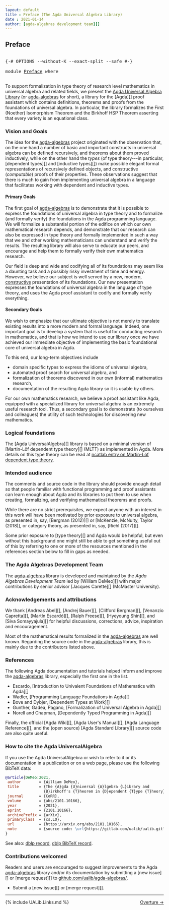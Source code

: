 ```yaml
---
layout: default
title : Preface (The Agda Universal Algebra Library)
date : 2021-01-14
author: [agda-algebras development team][]
---
```


## Preface

<pre class="Agda">

<a id="172" class="Symbol">{-#</a> <a id="176" class="Keyword">OPTIONS</a> <a id="184" class="Pragma">--without-K</a> <a id="196" class="Pragma">--exact-split</a> <a id="210" class="Pragma">--safe</a> <a id="217" class="Symbol">#-}</a>

<a id="222" class="Keyword">module</a> <a id="229" href="Preface.html" class="Module">Preface</a> <a id="237" class="Keyword">where</a>

</pre>

To support formalization in type theory of research level mathematics in universal algebra and related fields, we present the [Agda Universal Algebra Library](https://github.com/ualib/agda-algebras) (or [agda-algebras](https://github.com/ualib/agda-algebras) for short), a library for the [Agda][] proof assistant which contains definitions, theorems and proofs from the foundations of universal algebra. In particular, the library formalizes the First (Noether) Isomorphism Theorem and the Birkhoff HSP Theorem asserting that every variety is an equational class.

### Vision and Goals

The idea for the [agda-algebras][] project originated with the observation that, on the one hand a number of basic and important constructs in universal algebra can be defined recursively, and theorems about them proved inductively, while on the other hand the *types* (of type theory---in particular, [dependent types][] and [inductive types][]) make possible elegant formal representations of recursively defined objects, and constructive (*computable*) proofs of their properties. These observations suggest that there is much to gain from implementing universal algebra in a language that facilitates working with dependent and inductive types.

#### Primary Goals

The first goal of [agda-algebras][] is to demonstrate that it is possible to express the foundations of universal algebra in type theory and to formalize (and formally verify) the foundations in the Agda programming language. We will formalize a substantial portion of the edifice on which our own mathematical research depends, and demonstrate that our research can also be expressed in type theory and formally implemented in such a way that we and other working mathematicians can understand and verify the results. The resulting library will also serve to educate our peers, and encourage and help them to formally verify their own mathematics research.

Our field is deep and wide and codifying all of its foundations may seem like a daunting task and a possibly risky investment of time and energy.  However, we believe our subject is well served by a new, modern, [constructive](https://ncatlab.org/nlab/show/constructive+mathematics) presentation of its foundations.  Our new presentation expresses the foundations of universal algebra in the language of type theory, and uses the Agda proof assistant to codify and formally verify everything.

#### Secondary Goals

We wish to emphasize that our ultimate objective is not merely to translate existing results into a more modern and formal language.  Indeed, one important goal is to develop a system that is useful for conducting research in mathematics, and that is how we intend to use our library once we have achieved our immediate objective of implementing the basic foundational core of universal algebra in Agda.

To this end, our long-term objectives include

+ domain specific types to express the idioms of universal algebra,
+ automated proof search for universal algebra, and
+ formalization of theorems discovered in our own (informal) mathematics research,
+ documentation of the resulting Agda library so it is usable by others.

For our own mathematics research, we believe a proof assistant like Agda, equipped with a specialized library for universal algebra is an extremely useful research tool. Thus, a secondary goal is to demonstrate (to ourselves and colleagues) the utility of such technologies for discovering new mathematics.

### Logical foundations

The [Agda UniversalAlgebra][] library is based on a minimal version of [Martin-Löf dependent type theory][] (MLTT) as implemented in Agda. More details on this type theory can be read at [ncatlab entry on Martin-Löf dependent type theory](https://ncatlab.org/nlab/show/Martin-L%C3%B6f+dependent+type+theory).


### Intended audience

The comments and source code in the library should provide enough detail so that people familiar with functional programming and proof assistants can learn enough about Agda and its libraries to put them to use when creating, formalizing, and verifying mathematical theorems and proofs.

While there are no strict prerequisites, we expect anyone with an interest in this work will have been motivated by prior exposure to universal algebra, as presented in, say, [Bergman (2012)][] or [McKenzie, McNulty, Taylor (2018)], or category theory, as presented in, say, [Riehl (2017)][].

Some prior exposure to [type theory][] and Agda would be helpful, but even without this background one might still be able to get something useful out of this by referring to one or more of the resources mentioned in the references section below to fill in gaps as needed.




### The Agda Algebras Development Team

The [agda-algebras][] library is developed and maintained by the *Agda Algebras Development Team* led by [William DeMeo][] with major contributions by senior advisor [Jacques Carette][] (McMaster University).



### Acknowledgements and attributions

We thank [Andreas Abel][], [Andrej Bauer][], [Clifford Bergman][], [Venanzio Capretta][], [Martín Escardó][], [Ralph Freese][], [Hyeyoung Shin][], and [Siva Somayyajula][] for helpful discussions, corrections, advice, inspiration and encouragement.

Most of the mathematical results formalized in the [agda-algebras][] are well known. Regarding the source code in the [agda-algebras][] library, this is mainly due to the contributors listed above.


### References

The following Agda documentation and tutorials helped inform and improve the [agda-algebras][] library, especially the first one in the list.

* Escardo, [Introduction to Univalent Foundations of Mathematics with Agda][]
* Wadler, [Programming Language Foundations in Agda][]
* Bove and Dybjer, [Dependent Types at Work][]
* Gunther, Gadea, Pagano, [Formalization of Universal Algebra in Agda][]
* Norell and Chapman, [Dependently Typed Programming in Agda][]

Finally, the official [Agda Wiki][], [Agda User's Manual][], [Agda Language Reference][], and the (open source) [Agda Standard Library][] source code are also quite useful.




### How to cite the Agda UniversalAlgebra

If you use the Agda UniversalAlgebra or wish to refer to it or its documentation in a publication or on a web page, please use the following BibTeX data:

```bibtex
@article{DeMeo:2021,
 author        = {William DeMeo},
 title         = {The {A}gda {U}niversal {A}lgebra {L}ibrary and
                 {B}irkhoff's {T}heorem in {D}ependent {T}ype {T}heory},
 journal       = {CoRR},
 volume        = {abs/2101.10166},
 year          = {2021},
 eprint        = {2101.10166},
 archivePrefix = {arXiv},
 primaryClass  = {cs.LO},
 url           = {https://arxiv.org/abs/2101.10166},
 note          = {source code: \url{https://gitlab.com/ualib/ualib.gitlab.io}}
}
```

See also: [dblp record](https://dblp.uni-trier.de/rec/journals/corr/abs-2101-10166.html), [dblp BibTeX record](https://dblp.uni-trier.de/rec/journals/corr/abs-2101-10166.html?view=bibtex).


### <a id="contributions-welcomed">Contributions welcomed</a>
Readers and users are encouraged to suggest improvements to the Agda [agda-algebras][] library and/or its documentation by submitting a [new issue][] or [merge request][] to [github.com/ualib/agda-algebras/](https://github.com/ualib/agda-algebras).

* Submit a [new issue][] or [merge request][].

------------------------------------------------

<span style="float:right;">[Overture →](Overture.html)</span>

{% include UALib.Links.md %}

[agda-algebras]: https://github.com/ualib/agda-algebras

[agda-algebras development team]: https://github.com/ualib/agda-algebras#the-agda-algebras-development-team

